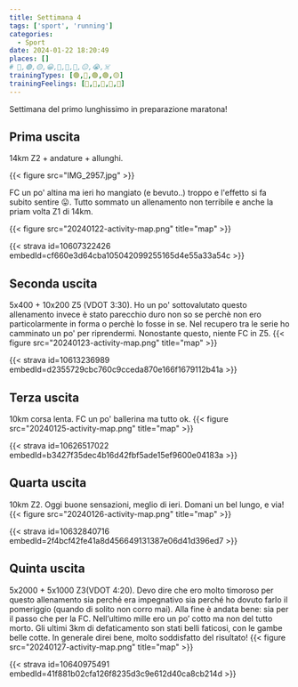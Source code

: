 ```yaml
---
title: Settimana 4
tags: ['sport', 'running']
categories:
  - Sport
date: 2024-01-22 18:20:49
places: []
# 🔴,🟢,🟡,😀,🙁,🫤,🙂,😐,😭,☠️
trainingTypes: [🟢,🔴,🟢,🟢,🟡]
trainingFeelings: [🫤,🙁,🙂,🙂,🙂]
---
```

Settimana del primo lunghissimo in preparazione maratona!

<!--more--> 


## Prima uscita
14km Z2 + andature + allunghi.

{{< figure src="IMG_2957.jpg" >}}

FC un po' altina ma ieri ho mangiato (e bevuto..) troppo e l'effetto si fa subito sentire 😛.
Tutto sommato un allenamento non terribile e anche la priam volta Z1 di 14km.


{{< figure src="20240122-activity-map.png" title="map" >}}

{{< strava id=10607322426 embedId=cf660e3d64cba105042099255165d4e55a33a54c >}}

## Seconda uscita
5x400 + 10x200 Z5 (VDOT 3:30). Ho un po' sottovalutato questo allenamento invece è stato parecchio duro non so se perchè non ero particolarmente in forma o perchè lo fosse in se.
Nel recupero tra le serie ho camminato un po' per riprendermi.
Nonostante questo, niente FC in Z5.
{{< figure src="20240123-activity-map.png" title="map" >}}

{{< strava id=10613236989 embedId=d2355729cbc760c9cceda870e166f1679112b41a >}}

## Terza uscita
10km corsa lenta. FC un po' ballerina ma tutto ok.
{{< figure src="20240125-activity-map.png" title="map" >}}

{{< strava id=10626517022 embedId=b3427f35dec4b16d42fbf5ade15ef9600e04183a >}}

## Quarta uscita
10km Z2. Oggi buone sensazioni, meglio di ieri. Domani un bel lungo, e via!
{{< figure src="20240126-activity-map.png" title="map" >}}

{{< strava id=10632840716 embedId=2f4bcf42fe41a8d456649131387e06d41d396ed7 >}}

## Quinta uscita
5x2000 + 5x1000 Z3(VDOT 4:20). Devo dire che ero molto timoroso per questo allenamento sia perché era impegnativo sia perché ho dovuto farlo il pomeriggio (quando di solito non corro mai). Alla fine è andata bene: sia per il passo che per la FC. Nell’ultimo mille ero un po’ cotto ma non del tutto morto. Gli ultimi 3km di defaticamento son stati belli faticosi, con le gambe belle cotte.
In generale direi bene, molto soddisfatto del risultato!
{{< figure src="20240127-activity-map.png" title="map" >}}

{{< strava id=10640975491 embedId=41f881b02cfa126f8235d3c9e612d40ca8cb214d >}}
